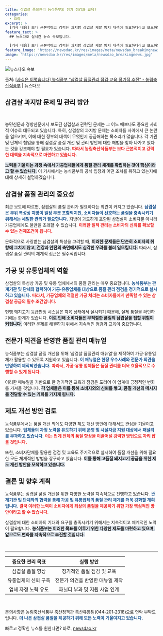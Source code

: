 ```yaml
---
title: 삼겹살 품질관리 농식품부의 정기 점검과 교육!
categories:
  - 요리
excerpt: >
  [기사 내용] 보다 근본적이고 강력한 과지방 삼겹살 재발 방지 대책이 필요하다라고 보도하였습니다. [농식품부…
feature_text: >
  ## 뉴스다오 실시간 뉴스 속보입니다.

  [기사 내용] 보다 근본적이고 강력한 과지방 삼겹살 재발 방지 대책이 필요하다라고 보도하였습니다. [농식품부…
feature_image: 'https://newsdao.kr/res/images/meta/newsdao_breakingnews.jpg'
image: 'https://newsdao.kr/res/images/meta/newsdao_breakingnews.jpg'
---
```


![뉴스다오 속보](https://newsdao.kr/res/images/meta/newsdao_breakingnews.jpg)

<p>출처: <a href="https://newsdao.kr/3137" rel="dofollow">[사실은 이렇습니다] 농식품부 “삼겹살 품질관리 점검·교육 정기적 추진” - 농림축산식품부</a> | 뉴스다오</p>

<h2 data-ke-size="size26">삼겹살 과지방 문제 및 관리 방안</h2>

<p data-ke-size="size16">&nbsp;</p>

농민신문과 경향신문에서 보도된 삼겹살과 관련된 문제는 그 어느 때보다도 중요한 사회적 이슈로 대두되고 있습니다. 특히, 삼겹살의 과지방 문제는 소비자들 사이에서 큰 논란을 일으키며, 이에 대한 정부의 대책이 무엇인지 궁금해하는 목소리가 많습니다. 각 기관 및 단체의 협업을 통해 삼겹살 품질 개선 및 관리 방안에 대한 해법을 찾아 나가고 있다는 것을 강조해야 할 필요가 있습니다. <b><span style="color: #ee2323;">따라서 농림축산식품부는 보다 근본적이고 강력한 대책을 지속적으로 마련하고 있습니다.</span></b> 

<b><span style="background-color: #21538527;">노력을 기울이는 과정 속에서 가공업체들에게 품질 관리 체계를 확립하는 것이 핵심이라고 할 수 있습니다.</span></b> 이 기사에서는 농식품부의 공식 입장과 어떤 조치를 취하고 있는지에 대해 상세히 설명하겠습니다.

<h2>삼겹살 품질 관리의 중요성</h2>

최근 보도에 따르면, 삼겹살의 품질 관리가 필요하다는 의견이 커지고 있습니다. <b><span style="color: #1a5490;">삼겹살은 부위 특성상 지방이 일정 부분 포함되지만, 소비자들이 선호하는 품질을 충족시키기 위해서는 세밀한 관리가 필요합니다.</span></b> 지방이 과도하게 포함된 삼겹살이 소비자뿐 아니라 가공업체에도 불만을 초래할 수 있습니다. <b><span style="color: #ee2323;">이러한 질적 관리는 소비자의 신뢰를 확보할 수 있는 전제조건이 됩니다.</span></b>

문화적으로 사랑받는 삼겹살의 특성을 고려할 때, <b><span style="background-color: #21538527;">이러한 문제들은 단순히 소비자의 취향에 그치지 않고, 건강과 안전의 측면에서도 심각한 우려를 불러 일으킵니다.</span></b> 따라서, 삼겹살 품질 관리의 체계적 접근은 필수적입니다.

<h2>가공 및 유통업체의 역할</h2>

삼겹살의 특성상 가공 및 유통 업체에서의 품질 관리는 매우 중요합니다. <b><span style="color: #1a5490;">농식품부는 관계기관 및 단체와 협력하여 가공·유통업체를 대상으로 품질 관리 점검을 정기적으로 실시하고 있습니다.</span></b> <b><span style="color: #ee2323;">따라서, 가공업체의 적절한 가공 처리는 소비자들에게 만족할 수 있는 삼겹살 공급의 필수 조건입니다.</span></b>

현행 돼지고기 등급판정 시스템은 지육 상태에서 실시되기 때문에, 실제 품질을 확인하기에는 한계가 있습니다. <b><span style="background-color: #21538527;">이로 인해 소비자들은 부적절한 품질의 삼겹살을 접할 위험이 커집니다.</span></b> 이러한 문제를 해결하기 위해서 지속적인 점검과 교육이 중요합니다.

<h2>전문가 의견을 반영한 품질 관리 매뉴얼</h2>

농식품부는 삼겹살 품질 개선을 위해 ‘삼겹살 품질관리 매뉴얼’을 제작하여 가공·유통업체가 활용할 수 있도록 지원하고 있습니다. <b><span style="color: #1a5490;">이 매뉴얼은 현장 우수사례와 전문가 의견을 반영하여 제작되었습니다.</span></b> <b><span style="color: #ee2323;">따라서, 가공·유통 업체들은 품질 관리를 더욱 효율적으로 수행할 수 있게 됩니다.</span></b>

이러한 매뉴얼을 기반으로 한 정기적인 교육과 점검은 도리어 이 업계에 긍정적인 변화를 가져올 것입니다. <b><span style="background-color: #21538527;">각 업체들은 이를 통해 소비자와의 신뢰를 쌓고, 품질 개선의 메시지를 전달할 수 있는 기회를 가지게 됩니다.</span></b>

<h2>제도 개선 방안 검토</h2>

농식품부에서는 품질 개선 외에도 다양한 제도 개선 방안에 대해서도 관심을 기울이고 있습니다. <b><span style="color: #1a5490;">업체들의 자정 노력을 유도하기 위해 운영 및 시설자금 지원 대상에서 패널티를 부과하고 있습니다.</span></b> <b><span style="color: #ee2323;">이는 업계 전체의 품질 향상을 이끌어낼 강력한 방법으로 자리 잡을 것입니다.</span></b>

또한, 소비자단체를 활용한 점검 및 교육도 주기적으로 실시하여 품질 개선을 위해 필요한 모든 체계적인 방법을 강구하고 있습니다. <b><span style="background-color: #21538527;">이를 통해 고품질 돼지고기 공급을 위한 제도 개선 방안을 모색하고 있습니다.</span></b>

<h2>결론 및 향후 계획</h2>

농식품부는 삼겹살 품질 개선을 위한 다양한 노력을 지속적으로 진행하고 있습니다. <b><span style="color: #1a5490;">관계기관 및 단체와의 협력을 통해 가공 및 유통업체의 품질 관리 체계를 더욱 강화할 계획입니다.</span></b> <b><span style="color: #ee2323;">결국 이러한 노력이 소비자에게 최상의 품질을 제공하기 위한 가장 핵심적인 방안이라고 할 수 있습니다.</span></b>

삼겹살에 대한 소비자의 기대와 요구를 충족시키기 위해서는 지속적이고 체계적인 노력이 필요합니다. <b><span style="background-color: #21538527;">농식품부는 이러한 목표를 이루기 위한 다양한 제도를 마련하고 있으며, 앞으로도 변화를 지속적으로 추진할 것입니다.</span></b>

<p data-ke-size="size16">&nbsp;</p>

<hr />

<table>
    <thead>
        <tr>
            <th style="text-align: center;">중요한 관리 목표</th>
            <th style="text-align: center;">실행 방안</th>
        </tr>
    </thead>
    <tbody>
        <tr>
            <td style="text-align: center;">삼겹살 품질 향상</td>
            <td style="text-align: center;">정기적인 품질 점검 및 교육</td>
        </tr>
        <tr>
            <td style="text-align: center;">유통업체의 신뢰 구축</td>
            <td style="text-align: center;">전문가 의견을 반영한 매뉴얼 제작</td>
        </tr>
        <tr>
            <td style="text-align: center;">업체 자정 노력 유도</td>
            <td style="text-align: center;">패널티 부과 및 지원 사업 연계</td>
        </tr>
    </tbody>
</table>

<p data-ke-size="size16">&nbsp;</p>

문의사항은 농림축산식품부 축산정책관 축산유통팀(044-201-2318)으로 연락 부탁드립니다. <b><span style="color: #1a5490;">더 나은 삼겹살 품질을 제공하기 위해 모든 노력이 기울여지고 있습니다.</span></b>  

빠르고 정확한 뉴스를 원한다면? 바로, <a href="https://newsdao.kr" rel="dofollow">newsdao.kr</a>


